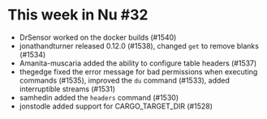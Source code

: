 # This week in Nu #32

- DrSensor worked on the docker builds (#1540)
- jonathandturner released 0.12.0 (#1538), changed `get` to remove blanks (#1534)
- Amanita-muscaria added the ability to configure table headers (#1537)
- thegedge fixed the error message for bad permissions when executing commands (#1535), improved the `du` command (#1533), added interruptible streams (#1531)
- samhedin added the `headers` command (#1530)
- jonstodle added support for CARGO_TARGET_DIR (#1528)
